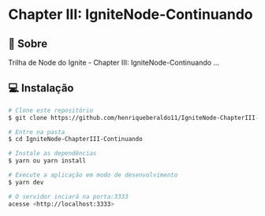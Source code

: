 # Chapter III: IgniteNode-Continuando


## :dart: Sobre

Trilha de Node do Ignite - Chapter III: IgniteNode-Continuando
...
## :computer: Instalação

```bash
# Clone este repositório
$ git clone https://github.com/henriqueberaldo11/IgniteNode-ChapterIII-Continuando.git

# Entre na pasta
$ cd IgniteNode-ChapterIII-Continuando

# Instale as dependências
$ yarn ou yarn install

# Execute a aplicação em modo de desenvolvimento
$ yarn dev

# O servidor inciará na porta:3333
acesse <http://localhost:3333>
```
